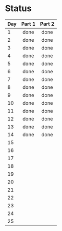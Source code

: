 # Status

| Day | Part 1 | Part 2 |
|-----|:------:|:------:|
| 1   |  done  |  done  |
| 2   |  done  |  done  |
| 3   |  done  |  done  |
| 4   |  done  |  done  |
| 5   |  done  |  done  |
| 6   |  done  |  done  |
| 7   |  done  |  done  |
| 8   |  done  |  done  |
| 9   |  done  |  done  |
| 10  |  done  |  done  |
| 11  |  done  |  done  |
| 12  |  done  |  done  |
| 13  |  done  |  done  |
| 14  |  done  |  done  |
| 15  |||
| 16  |||
| 17  |||
| 18  |||
| 19  |||
| 20  |||
| 21  |||
| 22  |||
| 23  |||
| 24  |||
| 25  |||